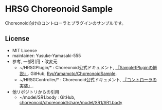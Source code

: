 # HRSG Choreonoid Sample
Choreonoid向けのコントローラとプラグインのサンプルです。

## License
* MIT License
* maintainer: Yusuke-Yamasaki-555
* 参考, 一部引用・改変元
  * ~/HRSGPlugin/\* : Choreonoid公式ドキュメント, [『Sample1Pluginの解説』](https://choreonoid.org/ja/plugin-development/sample1.html). GitHub, [RyuYamamoto/ChoreonoidSample](https://github.com/RyuYamamoto/ChoreonoidSample).
  * ~/HRSGController/\* : Choreonoid公式ドキュメント, [『コントローラの実装』](https://choreonoid.org/ja/manuals/latest/simulation/howto-implement-controller.html).
* 他リポジトリからの引用
  * ~/model/SR1.body : GitHub, [choreonoid/choreonoid/share/model/SR1/SR1.body](https://github.com/choreonoid/choreonoid/blob/master/share/model/SR1/SR1.body)
